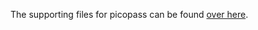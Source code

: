 The supporting files for picopass can be found [over here](https://github.com/UberGuidoZ/Flipper/tree/main/picopass).

